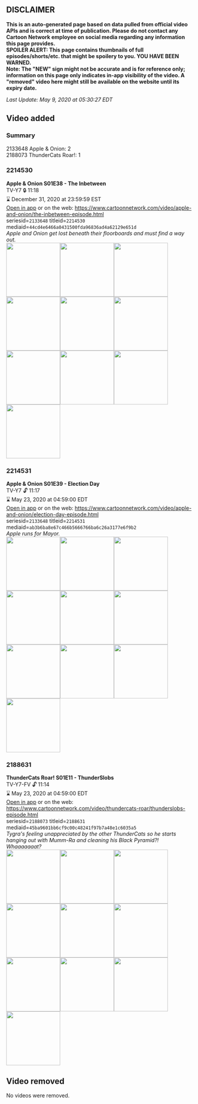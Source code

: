 ## DISCLAIMER
**This is an auto-generated page based on data pulled from official video APIs and is correct at time of publication. Please do not contact any Cartoon Network employee on social media regarding any information this page provides.**  
**SPOILER ALERT: This page contains thumbnails of full episodes/shorts/etc. that might be spoilery to you. YOU HAVE BEEN WARNED.**  
**Note: The "NEW" sign might not be accurate and is for reference only; information on this page only indicates in-app visibility of the video. A "removed" video here might still be available on the website until its expiry date.**  

_Last Update: May 9, 2020 at 05:30:27 EDT_
## Video added
### Summary
2133648 Apple & Onion: 2  
2188073 ThunderCats Roar!: 1  
### 2214530
**Apple & Onion S01E38 - The Inbetween**  
TV-Y7 🔒 11:18  
⌛ December 31, 2020 at 23:59:59 EST  
[Open in app](https://tinyurl.com/r8px3jc) or on the web: https://www.cartoonnetwork.com/video/apple-and-onion/the-inbetween-episode.html  
seriesid=`2133648` titleid=`2214530` mediaid=`44cd4e6466a0431500fda96836ad4a62129e651d`  
_Apple and Onion get lost beneath their floorboards and must find a way out._  
<a href="https://s3.amazonaws.com/cartoonorchestrator/2214530_001_1280x720.jpg"><img src="https://s3.amazonaws.com/cartoonorchestrator/2214530_001_640x360.jpg" height="144px" /></a><a href="https://s3.amazonaws.com/cartoonorchestrator/2214530_002_1280x720.jpg"><img src="https://s3.amazonaws.com/cartoonorchestrator/2214530_002_640x360.jpg" height="144px" /></a><a href="https://s3.amazonaws.com/cartoonorchestrator/2214530_003_1280x720.jpg"><img src="https://s3.amazonaws.com/cartoonorchestrator/2214530_003_640x360.jpg" height="144px" /></a><a href="https://s3.amazonaws.com/cartoonorchestrator/2214530_004_1280x720.jpg"><img src="https://s3.amazonaws.com/cartoonorchestrator/2214530_004_640x360.jpg" height="144px" /></a><a href="https://s3.amazonaws.com/cartoonorchestrator/2214530_005_1280x720.jpg"><img src="https://s3.amazonaws.com/cartoonorchestrator/2214530_005_640x360.jpg" height="144px" /></a><a href="https://s3.amazonaws.com/cartoonorchestrator/2214530_006_1280x720.jpg"><img src="https://s3.amazonaws.com/cartoonorchestrator/2214530_006_640x360.jpg" height="144px" /></a><a href="https://s3.amazonaws.com/cartoonorchestrator/2214530_007_1280x720.jpg"><img src="https://s3.amazonaws.com/cartoonorchestrator/2214530_007_640x360.jpg" height="144px" /></a><a href="https://s3.amazonaws.com/cartoonorchestrator/2214530_008_1280x720.jpg"><img src="https://s3.amazonaws.com/cartoonorchestrator/2214530_008_640x360.jpg" height="144px" /></a><a href="https://s3.amazonaws.com/cartoonorchestrator/2214530_009_1280x720.jpg"><img src="https://s3.amazonaws.com/cartoonorchestrator/2214530_009_640x360.jpg" height="144px" /></a><a href="https://s3.amazonaws.com/cartoonorchestrator/2214530_010_1280x720.jpg"><img src="https://s3.amazonaws.com/cartoonorchestrator/2214530_010_640x360.jpg" height="144px" /></a>
### 2214531
**Apple & Onion S01E39 - Election Day**  
TV-Y7 🔓 11:17  
⌛ May 23, 2020 at 04:59:00 EDT  
[Open in app](https://tinyurl.com/tgqnmzo) or on the web: https://www.cartoonnetwork.com/video/apple-and-onion/election-day-episode.html  
seriesid=`2133648` titleid=`2214531` mediaid=`ab3b6ba8e67c466b5666766ba6c26a3177e6f9b2`  
_Apple runs for Mayor._  
<a href="https://s3.amazonaws.com/cartoonorchestrator/2214531_001_1280x720.jpg"><img src="https://s3.amazonaws.com/cartoonorchestrator/2214531_001_640x360.jpg" height="144px" /></a><a href="https://s3.amazonaws.com/cartoonorchestrator/2214531_002_1280x720.jpg"><img src="https://s3.amazonaws.com/cartoonorchestrator/2214531_002_640x360.jpg" height="144px" /></a><a href="https://s3.amazonaws.com/cartoonorchestrator/2214531_003_1280x720.jpg"><img src="https://s3.amazonaws.com/cartoonorchestrator/2214531_003_640x360.jpg" height="144px" /></a><a href="https://s3.amazonaws.com/cartoonorchestrator/2214531_004_1280x720.jpg"><img src="https://s3.amazonaws.com/cartoonorchestrator/2214531_004_640x360.jpg" height="144px" /></a><a href="https://s3.amazonaws.com/cartoonorchestrator/2214531_005_1280x720.jpg"><img src="https://s3.amazonaws.com/cartoonorchestrator/2214531_005_640x360.jpg" height="144px" /></a><a href="https://s3.amazonaws.com/cartoonorchestrator/2214531_006_1280x720.jpg"><img src="https://s3.amazonaws.com/cartoonorchestrator/2214531_006_640x360.jpg" height="144px" /></a><a href="https://s3.amazonaws.com/cartoonorchestrator/2214531_007_1280x720.jpg"><img src="https://s3.amazonaws.com/cartoonorchestrator/2214531_007_640x360.jpg" height="144px" /></a><a href="https://s3.amazonaws.com/cartoonorchestrator/2214531_008_1280x720.jpg"><img src="https://s3.amazonaws.com/cartoonorchestrator/2214531_008_640x360.jpg" height="144px" /></a><a href="https://s3.amazonaws.com/cartoonorchestrator/2214531_009_1280x720.jpg"><img src="https://s3.amazonaws.com/cartoonorchestrator/2214531_009_640x360.jpg" height="144px" /></a><a href="https://s3.amazonaws.com/cartoonorchestrator/2214531_010_1280x720.jpg"><img src="https://s3.amazonaws.com/cartoonorchestrator/2214531_010_640x360.jpg" height="144px" /></a>
### 2188631
**ThunderCats Roar! S01E11 - ThunderSlobs**  
TV-Y7-FV 🔓 11:14  
⌛ May 23, 2020 at 04:59:00 EDT  
[Open in app](https://tinyurl.com/uqkk7wn) or on the web: https://www.cartoonnetwork.com/video/thundercats-roar/thunderslobs-episode.html  
seriesid=`2188073` titleid=`2188631` mediaid=`45ba9601bb6cf9c00c48241f97b7a48e1c6035a5`  
_Tygra's feeling unappreciated by the other ThunderCats so he starts hanging out with Mumm-Ra and cleaning his Black Pyramid?! Whaaaaaaat?_  
<a href="https://s3.amazonaws.com/cartoonorchestrator/2188631_001_1280x720.jpg"><img src="https://s3.amazonaws.com/cartoonorchestrator/2188631_001_640x360.jpg" height="144px" /></a><a href="https://s3.amazonaws.com/cartoonorchestrator/2188631_002_1280x720.jpg"><img src="https://s3.amazonaws.com/cartoonorchestrator/2188631_002_640x360.jpg" height="144px" /></a><a href="https://s3.amazonaws.com/cartoonorchestrator/2188631_003_1280x720.jpg"><img src="https://s3.amazonaws.com/cartoonorchestrator/2188631_003_640x360.jpg" height="144px" /></a><a href="https://s3.amazonaws.com/cartoonorchestrator/2188631_004_1280x720.jpg"><img src="https://s3.amazonaws.com/cartoonorchestrator/2188631_004_640x360.jpg" height="144px" /></a><a href="https://s3.amazonaws.com/cartoonorchestrator/2188631_005_1280x720.jpg"><img src="https://s3.amazonaws.com/cartoonorchestrator/2188631_005_640x360.jpg" height="144px" /></a><a href="https://s3.amazonaws.com/cartoonorchestrator/2188631_006_1280x720.jpg"><img src="https://s3.amazonaws.com/cartoonorchestrator/2188631_006_640x360.jpg" height="144px" /></a><a href="https://s3.amazonaws.com/cartoonorchestrator/2188631_007_1280x720.jpg"><img src="https://s3.amazonaws.com/cartoonorchestrator/2188631_007_640x360.jpg" height="144px" /></a><a href="https://s3.amazonaws.com/cartoonorchestrator/2188631_008_1280x720.jpg"><img src="https://s3.amazonaws.com/cartoonorchestrator/2188631_008_640x360.jpg" height="144px" /></a><a href="https://s3.amazonaws.com/cartoonorchestrator/2188631_009_1280x720.jpg"><img src="https://s3.amazonaws.com/cartoonorchestrator/2188631_009_640x360.jpg" height="144px" /></a><a href="https://s3.amazonaws.com/cartoonorchestrator/2188631_010_1280x720.jpg"><img src="https://s3.amazonaws.com/cartoonorchestrator/2188631_010_640x360.jpg" height="144px" /></a>
## Video removed
No videos were removed.  
